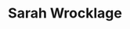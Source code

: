---
title: Sarah Wrocklage
position: Master's Student
layout: default
contact:
publications: 
image: /images/user-icon.svg
group: grad
year-start: 2006
year-end: 2009
present-position: Pharmaceutical industry
---